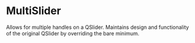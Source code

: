 # MultiSlider
Allows for multiple handles on a QSlider. Maintains design and functionality of the original QSlider by overriding the bare minimum.
